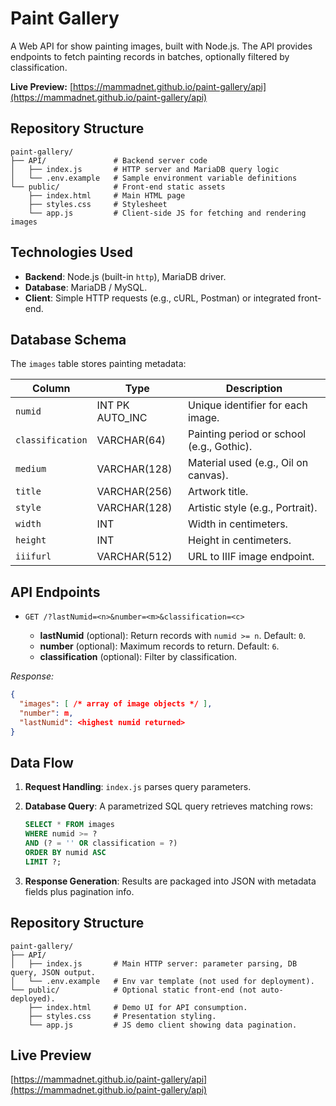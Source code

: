# Paint Gallery

A Web API for show painting images, built with Node.js. The API provides endpoints to fetch painting records in batches, optionally filtered by classification.

**Live Preview:** [https://mammadnet.github.io/paint-gallery/api](https://mammadnet.github.io/paint-gallery/api)

## Repository Structure

```
paint-gallery/
├── API/               # Backend server code
│   ├── index.js       # HTTP server and MariaDB query logic
│   └── .env.example   # Sample environment variable definitions
└── public/            # Front-end static assets
    ├── index.html     # Main HTML page
    ├── styles.css     # Stylesheet
    └── app.js         # Client-side JS for fetching and rendering images
```

## Technologies Used

* **Backend**: Node.js (built-in `http`), MariaDB driver.
* **Database**: MariaDB / MySQL.
* **Client**: Simple HTTP requests (e.g., cURL, Postman) or integrated front-end.

## Database Schema

The `images` table stores painting metadata:

| Column           | Type             | Description                               |
| ---------------- | ---------------- | ----------------------------------------- |
| `numid`          | INT PK AUTO\_INC | Unique identifier for each image.         |
| `classification` | VARCHAR(64)      | Painting period or school (e.g., Gothic). |
| `medium`         | VARCHAR(128)     | Material used (e.g., Oil on canvas).      |
| `title`          | VARCHAR(256)     | Artwork title.                            |
| `style`          | VARCHAR(128)     | Artistic style (e.g., Portrait).          |
| `width`          | INT              | Width in centimeters.                     |
| `height`         | INT              | Height in centimeters.                    |
| `iiifurl`        | VARCHAR(512)     | URL to IIIF image endpoint.               |

## API Endpoints

* `GET /?lastNumid=<n>&number=<m>&classification=<c>`

  * **lastNumid** (optional): Return records with `numid >= n`. Default: `0`.
  * **number** (optional): Maximum records to return. Default: `6`.
  * **classification** (optional): Filter by classification.

*Response:*

```json
{
  "images": [ /* array of image objects */ ],
  "number": m,
  "lastNumid": <highest numid returned>
}
```

## Data Flow

1. **Request Handling**: `index.js` parses query parameters.
2. **Database Query**: A parametrized SQL query retrieves matching rows:

   ```sql
   SELECT * FROM images
   WHERE numid >= ?
   AND (? = '' OR classification = ?)
   ORDER BY numid ASC
   LIMIT ?;
   ```
3. **Response Generation**: Results are packaged into JSON with metadata fields plus pagination info.

## Repository Structure

```
paint-gallery/
├── API/
│   ├── index.js       # Main HTTP server: parameter parsing, DB query, JSON output.
│   └── .env.example   # Env var template (not used for deployment). 
└── public/            # Optional static front-end (not auto-deployed).
    ├── index.html     # Demo UI for API consumption.
    ├── styles.css     # Presentation styling.
    └── app.js         # JS demo client showing data pagination.
```

## Live Preview

[https://mammadnet.github.io/paint-gallery/api](https://mammadnet.github.io/paint-gallery/api)
